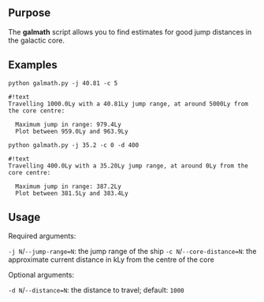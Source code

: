 ## Purpose ##
The **galmath** script allows you to find estimates for good jump distances in the galactic core.

## Examples ##
`python galmath.py -j 40.81 -c 5`

```
#!text
Travelling 1000.0Ly with a 40.81Ly jump range, at around 5000Ly from the core centre:

  Maximum jump in range: 979.4Ly
  Plot between 959.0Ly and 963.9Ly
```

`python galmath.py -j 35.2 -c 0 -d 400`

```
#!text
Travelling 400.0Ly with a 35.20Ly jump range, at around 0Ly from the core centre:

  Maximum jump in range: 387.2Ly
  Plot between 381.5Ly and 383.4Ly
```

## Usage ##

Required arguments:

`-j N`/`--jump-range=N`: the jump range of the ship
`-c N`/`--core-distance=N`: the approximate current distance in kLy from the centre of the core

Optional arguments:

`-d N`/`--distance=N`: the distance to travel; default: `1000`
